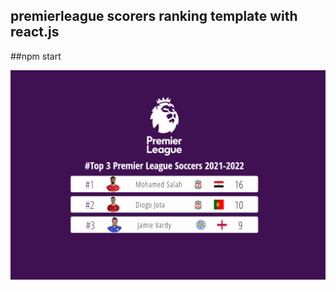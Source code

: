 ## premierleague scorers ranking template with react.js 

##npm start

![alt text](https://github.com/WaledKamal/premierleague-scorers-ranking/blob/master/perview.png)
